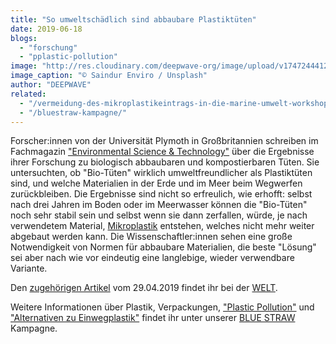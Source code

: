 ```yaml
---
title: "So umweltschädlich sind abbaubare Plastiktüten"
date: 2019-06-18
blogs: 
  - "forschung"
  - "pplastic-pollution"
image: "http://res.cloudinary.com/deepwave-org/image/upload/v1747244412/deepwave.org/saindur-enviro-riMqPieqI9U-unsplash-1-scaled.jpg"
image_caption: "© Saindur Enviro / Unsplash"
author: "DEEPWAVE"
related: 
  - "/vermeidung-des-mikroplastikeintrags-in-die-marine-umwelt-workshop/"
  - "/bluestraw-kampagne/"
---
```


Forscher:innen von der Universität Plymoth in Großbritannien schreiben im Fachmagazin ["Environmental Science & Technology"](https://pubs.acs.org/journal/esthag) über die Ergebnisse ihrer Forschung zu biologisch abbaubaren und kompostierbaren Tüten. Sie untersuchten, ob "Bio-Tüten" wirklich umweltfreundlicher als Plastiktüten sind, und welche Materialien in der Erde und im Meer beim Wegwerfen zurückbleiben. Die Ergebnisse sind nicht so erfreulich, wie erhofft: selbst nach drei Jahren im Boden oder im Meerwasser können die "Bio-Tüten" noch sehr stabil sein und selbst wenn sie dann zerfallen, würde, je nach verwendetem Material, [Mikroplastik](https://www.deepwave.org/vermeidung-des-mikroplastikeintrags-in-die-marine-umwelt-workshop/) entstehen, welches nicht mehr weiter abgebaut werden kann. Die Wissenschaftler:innen sehen eine große Notwendigkeit von Normen für abbaubare Materialien, die beste "Lösung" sei aber nach wie vor eindeutig eine langlebige, wieder verwendbare Variante.

Den [zugehörigen Artikel](https://www.welt.de/wissenschaft/article192611635/Biologisch-abbaubar-So-umweltschaedlich-sind-die-Oekotueten.html) vom 29.04.2019 findet ihr bei der [WELT](https://www.welt.de/).

Weitere Informationen über Plastik, Verpackungen, ["Plastic Pollution"](https://www.deepwave.org/bluestraw-kampagne/plastic-pollution-blog/) und ["Alternativen zu Einwegplastik"](https://www.deepwave.org/bluestraw-kampagne/alternativen-zu-einwegplastik-blog/) findet ihr unter unserer [BLUE STRAW](https://www.deepwave.org/bluestraw-kampagne/) Kampagne.
